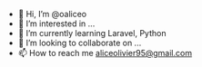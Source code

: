- 👋 Hi, I’m @oaliceo
- 👀 I’m interested in ...
- 🌱 I’m currently learning Laravel, Python
- 💞️ I’m looking to collaborate on ...
- 📫 How to reach me aliceolivier95@gmail.com

<!---
oaliceo/oaliceo is a ✨ special ✨ repository because its `README.md` (this file) appears on your GitHub profile.
You can click the Preview link to take a look at your changes.
--->
